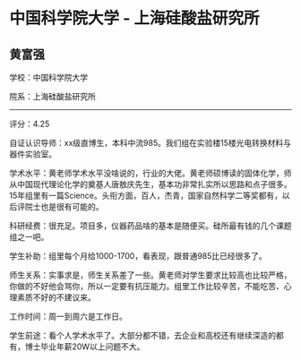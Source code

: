 # 中国科学院大学 - 上海硅酸盐研究所

## 黄富强

学校：中国科学院大学

院系：上海硅酸盐研究所

* * *

评分：4.25

自证认识导师：xx级直博生，本科中流985。我们组在实验楼15楼光电转换材料与器件实验室。

学术水平：黄老师学术水平没啥说的，行业的大佬。黄老师硕博读的固体化学，师从中国现代理论化学的奠基人唐敖庆先生，基本功非常扎实所以思路和点子很多。15年组里有一篇Science。头衔方面，百人，杰青，国家自然科学二等奖都有，以后评院士也是很有可能的。

科研经费：很充足。项目多，仪器药品啥的基本是随便买。硅所最有钱的几个课题组之一吧。

学生补助：组里每个月给1000-1700，看表现，跟普通985比已经很多了。

师生关系：实事求是，师生关系差了一些。黄老师对学生要求比较高也比较严格，你做的不好他会骂你，所以一定要有抗压能力。组里工作比较辛苦，不能吃苦、心理素质不好的不建议来。

工作时间：周一到周六是工作日。

学生前途：看个人学术水平了。大部分都不错，去企业和高校还有继续深造的都有，博士毕业年薪20W以上问题不大。